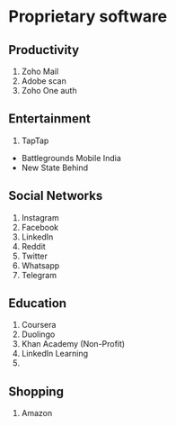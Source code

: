 # Proprietary software

## Productivity

1. Zoho Mail
2. Adobe scan
3. Zoho One auth


## Entertainment

1. TapTap 
  * Battlegrounds Mobile India
  * New State Behind

## Social Networks 

1. Instagram 
2. Facebook
3. LinkedIn
4. Reddit
5. Twitter
6. Whatsapp
7. Telegram

## Education

1. Coursera
2. Duolingo
3. Khan Academy (Non-Profit)
4. LinkedIn Learning
5. 

## Shopping

1. Amazon



